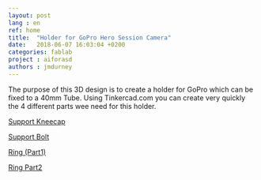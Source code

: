 ```yaml
---
layout: post
lang : en
ref: home
title:  "Holder for GoPro Hero Session Camera"
date:   2018-06-07 16:03:04 +0200
categories: fablab
project : aiforasd
authors : jmdurney
---
```


The purpose of this 3D design is to create a holder for GoPro which can be fixed to a 40mm Tube. Using Tinkercad.com you can create very quickly the 4 different parts wee need for this holder.

<!--more-->

[Support Kneecap](https://github.com/sdgsolutionspace/website/blob/master/_posts/FabLab/GoProHolder/files/SupportGoproRotule.stl)

[Support Bolt](https://github.com/sdgsolutionspace/website/blob/master/_posts/FabLab/GoProHolder/files/SupportEcrou3%20.stl)

[Ring (Part1)](https://github.com/sdgsolutionspace/website/blob/master/_posts/FabLab/GoProHolder/files/RingPart1.stl)

[Ring  Part2](https://github.com/sdgsolutionspace/website/blob/master/_posts/FabLab/GoProHolder/files/RingPart2.stl)
